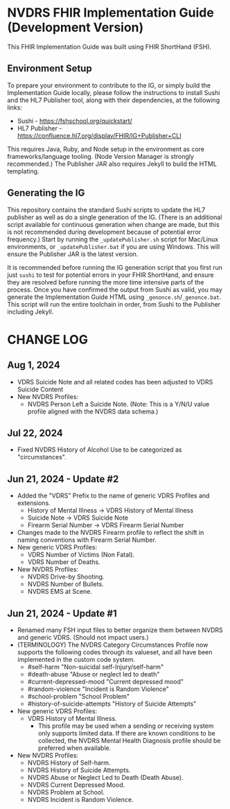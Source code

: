 # NVDRS FHIR Implementation Guide (Development Version)

This FHIR Implementation Guide was built using FHIR ShortHand (FSH).

## Environment Setup

To prepare your environment to contribute to the IG, or simply build the Implementation Guide locally, please follow the instructions to install Sushi and the HL7 Publisher tool, along with their dependencies, at the following links:

* Sushi - https://fshschool.org/quickstart/
* HL7 Publisher - https://confluence.hl7.org/display/FHIR/IG+Publisher+CLI

This requires Java, Ruby, and Node setup in the environment as core frameworks/language tooling. (Node Version Manager is strongly recommended.) The Publisher JAR also requires Jekyll to build the HTML templating. 

## Generating the IG

This repository contains the standard Sushi scripts to update the HL7 publisher as well as do a single generation of the IG. (There is an additional script available for continuous generation when change are made, but this is not recommended during development because of potential error frequency.) Start by running the `_updatePublisher.sh` script for Mac/Linux environments, or `_updatePublisher.bat` if you are using Windows. This will ensure the Publisher JAR is the latest version.

It is recommended before running the IG generation script that you first run just `sushi` to test for potential errors in your FHIR ShortHand, and ensure they are resolved before running the more time intensive parts of the process. Once you have confirmed the output from Sushi as valid, you may generate the Implementation Guide HTML using `_genonce.sh`/`_genonce.bat`. This script will run the entire toolchain in order, from Sushi to the Publisher including Jekyll.

# CHANGE LOG

## Aug 1, 2024 
* VDRS Suicide Note and all related codes has been adjusted to VDRS Suicide Content
* New NVDRS Profiles:
    * NVDRS Person Left a Suicide Note. (Note: This is a Y/N/U value profile aligned with the NVDRS data schema.)

## Jul 22, 2024
* Fixed NVDRS History of Alcohol Use to be categorized as "circumstances".

## Jun 21, 2024 - Update #2
* Added the "VDRS" Prefix to the name of generic VDRS Profiles and extensions.
    * History of Mental Illness -> VDRS History of Mental Illness
    * Suicide Note -> VDRS Suicide Note
    * Firearm Serial Number -> VDRS Firearm Serial Number
* Changes made to the NVDRS Firearm profile to reflect the shift in naming conventions with Firearm Serial Number.
* New generic VDRS Profiles:
    * VDRS Number of Victims (Non Fatal).
    * VDRS Number of Deaths.
* New NVDRS Profiles:
    * NVDRS Drive-by Shooting.
    * NVDRS Number of Bullets.
    * NVDRS EMS at Scene.

## Jun 21, 2024 - Update #1
* Renamed many FSH input files to better organize them between NVDRS and generic VDRS. (Should not impact users.)
* (TERMINOLOGY) The NVDRS Category Circumstances Profile now supports the following codes through its valueset, and all have been implemented in the custom code system.
    * #self-harm "Non-suicidal self-Injury/self-harm"
    * #death-abuse "Abuse or neglect led to death"
    * #current-depressed-mood "Current depressed mood"
    * #random-violence "Incident is Random Violence"
    * #school-problem "School Problem"
    * #history-of-suicide-attempts "History of Suicide Attempts"
* New generic VDRS Profiles:
    * VDRS History of Mental Illness.
        * This profile may be used when a sending or receiving system only supports limited data. If there are known conditions to be collected, the NVDRS Mental Health Diagnosis profile should be preferred when available.
* New NVDRS Profiles:
    * NVDRS History of Self-harm.
    * NVDRS History of Suicide Attempts.
    * NVDRS Abuse or Neglect Led to Death (Death Abuse).
    * NVDRS Current Depressed Mood.
    * NVDRS Problem at School.
    * NVDRS Incident is Random Violence.